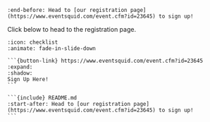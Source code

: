 ```{include} README.md
:end-before: Head to [our registration page](https://www.eventsquid.com/event.cfm?id=23645) to sign up!
```

Click below to head to the registration page.

````{dropdown} I am ready to sign up!
:icon: checklist
:animate: fade-in-slide-down

```{button-link} https://www.eventsquid.com/event.cfm?id=23645
:expand:
:shadow:
Sign Up Here!
```

```{include} README.md
:start-after: Head to [our registration page](https://www.eventsquid.com/event.cfm?id=23645) to sign up!
```

